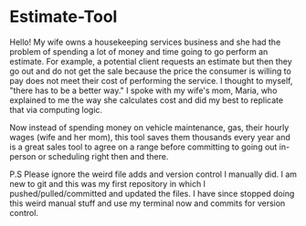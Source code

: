 # Estimate-Tool
Hello! My wife owns a housekeeping services business and she had the problem of spending a lot of money and time going to go perform an estimate. For example, a potential client requests an estimate but then they go out and do not get the sale because the price the consumer is willing to pay does not meet their cost of performing the service. I thought to myself, "there has to be a better way." I spoke with my wife's mom, Maria, who explained to me the way she calculates cost and did my best to replicate that via computing logic.

Now instead of spending money on vehicle maintenance, gas, their hourly wages (wife and her mom), this tool saves them thousands every year and is a great sales tool to agree on a range before committing to going out in-person or scheduling right then and there.

P.S Please ignore the weird file adds and version control I manually did. I am new to git and this was my first repository in which I pushed/pulled/committed and updated the files. I have since stopped doing this weird manual stuff and use my terminal now and commits for version control.
